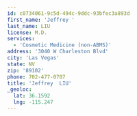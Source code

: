 ```yaml
---
id: c0734061-9c5d-494c-9ddc-93bfec3a893d
first_name: 'Jeffrey '
last_name: LIU
license: M.D.
services:
  - 'Cosmetic Medicine (non-ABMS)'
address: '3040 W Charleston Blvd'
city: 'Las Vegas'
state: NV
zip: '89102'
phone: 702-477-0707
title: 'Jeffrey  LIU'
_geoloc:
  lat: 36.1592
  lng: -115.247
---
```

